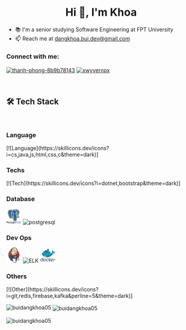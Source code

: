 <h1 align="center">Hi 👋, I'm Khoa</h1>

- 📚 I'm a senior studying Software Engineering at FPT University
- 📫 Reach me at dangkhoa.bui.dev@gmail.com


<h3 align="left">Connect with me:</h3>
<p align="left">
<a href="https://www.linkedin.com/in/khoabui05/" target="blank"><img align="center" src="https://raw.githubusercontent.com/rahuldkjain/github-profile-readme-generator/master/src/images/icons/Social/linked-in-alt.svg" alt="thanh-phong-8b9b78143" height="30" width="40" /></a>
<a href="https://fb.com/khoabui05/" target="blank"><img align="center" src="https://raw.githubusercontent.com/rahuldkjain/github-profile-readme-generator/master/src/images/icons/Social/facebook.svg" alt="xwyvernpx" height="30" width="40" /></a>
</p>
<br/>
<h2 align="left">🛠️ Tech Stack</h2>
<br/>

<h3> Language</h3>
<p align="left"> 
  [![Language](https://skillicons.dev/icons?i=cs,java,js,html,css,c&theme=dark)]
</p>
<h3>Techs</h3>
<p align="left">
  [![Tech](https://skillicons.dev/icons?i=dotnet,bootstrap&theme=dark)]
</p>
<h3>Database</h3>
<p align="left"> 
  <img src="https://raw.githubusercontent.com/devicons/devicon/master/icons/postgresql/postgresql-original-wordmark.svg" alt="postgresql" width="40" height="40"/>
  <img src="https://github.com/marwin1991/profile-technology-icons/assets/19180175/3b371807-db7c-45b4-8720-c0cfc901680a" alt="postgresql" width="40" height="40"/>
</p>

<h3>Dev Ops</h3>
<p align="left"> 
  <a> 
  <img src="https://raw.githubusercontent.com/devicons/devicon/master/icons/jenkins/jenkins-original.svg" alt="Jenkins" width="40" height="40" />
  </a>
  <a> 
  <img src="https://www.vectorlogo.zone/logos/elastic/elastic-icon.svg" alt="ELK" width="40" height="40" />
  </a>
  <a> 
  <img src="https://raw.githubusercontent.com/devicons/devicon/master/icons/docker/docker-original-wordmark.svg" alt="Docker" width="40" height="40" />
  </a>
</p>
<h3>Others</h3>
<p align="left"> 
  [![Other](https://skillicons.dev/icons?i=git,redis,firebase,kafka&perline=5&theme=dark)]
</p>

<p><img align="left" src="https://github-readme-stats.vercel.app/api/top-langs?username=buidangkhoa05&show_icons=true&theme=dracula&locale=en&layout=compact" alt="buidangkhoa05" /></p>

<p>&nbsp;<img align="center" src="https://github-readme-stats.vercel.app/api?username=buidangkhoa05&show_icons=true&theme=dracula&locale=en" alt="buidangkhoa05" /></p>

<p><img align="center" src="https://github-readme-streak-stats.herokuapp.com/?user=buidangkhoa05&theme=dark" alt="buidangkhoa05" /></p>
